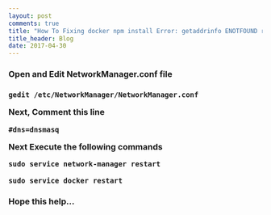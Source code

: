 ```yaml
---
layout: post
comments: true
title: "How To Fixing docker npm install Error: getaddrinfo ENOTFOUND registry.npmjs.org registry.npmjs.org:443"
title_header: Blog
date: 2017-04-30
---
```


<h3>Open and Edit NetworkManager.conf file<h3>

```shell
gedit /etc/NetworkManager/NetworkManager.conf
```

<p>Next, Comment this line</p>

```
#dns=dnsmasq
```

Next Execute the following commands

```shell
sudo service network-manager restart
```

```shell
sudo service docker restart
```

<h3>Hope this help...</h3>
